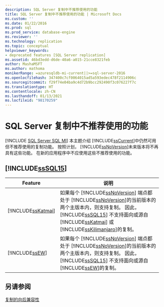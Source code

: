 ```yaml
---
description: SQL Server 复制中不推荐使用的功能
title: SQL Server 复制中不推荐使用的功能 | Microsoft Docs
ms.custom: ''
ms.date: 01/22/2016
ms.prod: sql
ms.prod_service: database-engine
ms.reviewer: ''
ms.technology: replication
ms.topic: conceptual
helpviewer_keywords:
- deprecated features [SQL Server replication]
ms.assetid: 46bd3edd-d6de-40a6-a015-21cce8321feb
author: MashaMSFT
ms.author: mathoma
monikerRange: =azuresqldb-mi-current||>=sql-server-2016
ms.openlocfilehash: 347400c7cf0064015ad5a593edec478f2114906c
ms.sourcegitcommit: f29f74e04ba9c4d72b9bcc292490f3c076227f7c
ms.translationtype: HT
ms.contentlocale: zh-CN
ms.lasthandoff: 01/13/2021
ms.locfileid: "98170259"
---
```

# <a name="deprecated-features-in-sql-server-replication"></a>SQL Server 复制中不推荐使用的功能
[!INCLUDE [SQL Server SQL MI](../../includes/applies-to-version/sql-asdbmi.md)]
  本主题介绍 [!INCLUDE[ssCurrent](../../includes/sscurrent-md.md)]中仍然可用但不推荐使用的复制功能。 按照计划， [!INCLUDE[ssNoVersion](../../includes/ssnoversion-md.md)]未来版本将不再具有这些功能。 在新的应用程序中不应使用这些不推荐使用的功能。  
  
## <a name="items-deprecated-in-sssql15"></a>[!INCLUDE[ssSQL15](../../includes/sssql16-md.md)]  
  
|Feature|说明|  
|-------------|-----------------|  
|[!INCLUDE[ssKatmai](../../includes/sskatmai-md.md)]|如果每个 [!INCLUDE[ssNoVersion](../../includes/ssnoversion-md.md)] 端点都处于 [!INCLUDE[ssNoVersion](../../includes/ssnoversion-md.md)]的当前版本的两个主版本内，则支持复制。 因此， [!INCLUDE[ssSQL15](../../includes/sssql16-md.md)] 不支持面向或源自 [!INCLUDE[ssKatmai](../../includes/sskatmai-md.md)] 或 [!INCLUDE[ssKilimanjaro](../../includes/sskilimanjaro-md.md)]的复制。|  
|[!INCLUDE[ssEW](../../includes/ssew-md.md)]|如果每个 [!INCLUDE[ssNoVersion](../../includes/ssnoversion-md.md)] 端点都处于 [!INCLUDE[ssNoVersion](../../includes/ssnoversion-md.md)]的当前版本的两个主版本内，则支持复制。 因此， [!INCLUDE[ssSQL15](../../includes/sssql16-md.md)] 不支持面向或源自 [!INCLUDE[ssEW](../../includes/ssew-md.md)]的复制。|  
  
## <a name="see-also"></a>另请参阅  
 [复制的向后兼容性](../../relational-databases/replication/replication-backward-compatibility.md)  
  
  
